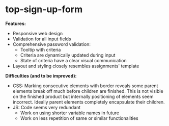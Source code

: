 # top-sign-up-form

**Features:**
- Responsive web design
- Validation for all input fields
- Comprehensive password validation:
  - Tooltip with criteria
  - Criteria are dynamically updated during input
  - State of criteria have a clear visual communication
- Layout and styling closely resembles assignments' template


**Difficulties (and to be improved):**
- CSS: Marking consecutive elements with border reveals some parent elements break off much before children are finished. This is not visible on the finished product but internally positioning of elements seem incorrect. Ideally parent elements completely encapsulate their children.
- JS: Code seems very redundant
  - Work on using shorter variable names in future
  - Work on less repetition of same or similar functionalities
